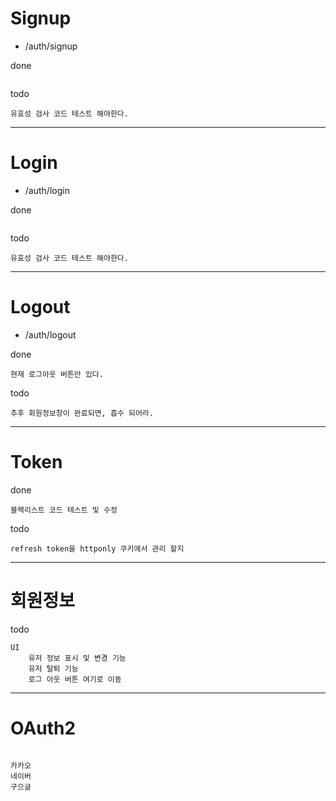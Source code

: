 
# Signup
- /auth/signup

done
```bazaar

```
todo
```bazaar
유효성 검사 코드 테스트 해야한다.
```
---
# Login
- /auth/login

done
```bazaar

```
todo
```bazaar
유효성 검사 코드 테스트 해야한다.
```
---
# Logout
- /auth/logout

done
```bazaar
현재 로그아웃 버튼만 있다.
```
todo
```bazaar
추후 회원정보창이 완료되면, 흡수 되어라.
```
---
# Token
done
```bazaar
블랙리스트 코드 테스트 및 수정 
```
todo
```bazaar
refresh token을 httponly 쿠키에서 관리 할지
```
---

# 회원정보
todo
```bazaar
UI
    유저 정보 표시 및 변경 기능
    유저 탈퇴 기능
    로그 아웃 버튼 여기로 이동
```


---
# OAuth2
```angular2html

카카오
네이버
구으글
```
